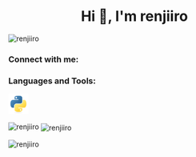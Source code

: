 <h1 align="center">Hi 👋, I'm renjiiro</h1>
<p align="left"> <img src="https://komarev.com/ghpvc/?username=renjiiro&label=Profile%20views&color=0e75b6&style=flat" alt="renjiiro" /> </p>

<h3 align="left">Connect with me:</h3>
<p align="left">
</p>

<h3 align="left">Languages and Tools:</h3>
<p align="left"> <a href="https://www.python.org" target="_blank" rel="noreferrer"> <img src="https://raw.githubusercontent.com/devicons/devicon/master/icons/python/python-original.svg" alt="python" width="40" height="40"/> </a> </p>

<p><img align="left" src="https://github-readme-stats.vercel.app/api/top-langs?username=renjiiro&show_icons=true&theme=synthwave&locale=en&layout=compact" alt="renjiiro" /></p>

<p>&nbsp;<img align="center" src="https://github-readme-stats.vercel.app/api?username=renjiiro&show_icons=true&theme=synthwave&locale=en" alt="renjiiro" /></p>

<p><img align="center" src="https://github-readme-streak-stats.herokuapp.com/?user=renjiiro&theme=dark" alt="renjiiro" /></p>
